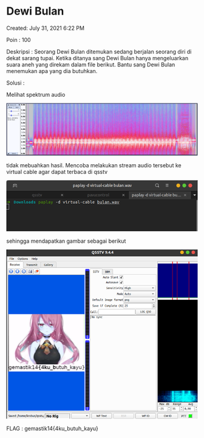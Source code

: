 # Dewi Bulan

Created: July 31, 2021 6:22 PM

Poin : 100

Deskripsi : Seorang Dewi Bulan ditemukan sedang berjalan seorang diri di dekat sarang tupai. Ketika ditanya sang Dewi Bulan hanya mengeluarkan suara aneh yang direkam dalam file berikut. Bantu sang Dewi Bulan menemukan apa yang dia butuhkan.

Solusi :

Melihat spektrum audio

![Dewi%20Bulan%20ab1f4519bcb84df18bff4cb1e1d3dc09/Untitled.png](Dewi%20Bulan%20ab1f4519bcb84df18bff4cb1e1d3dc09/Untitled.png)

tidak mebuahkan hasil. Mencoba melakukan stream audio tersebut ke virtual cable agar dapat terbaca di qsstv

![Dewi%20Bulan%20ab1f4519bcb84df18bff4cb1e1d3dc09/Untitled%201.png](Dewi%20Bulan%20ab1f4519bcb84df18bff4cb1e1d3dc09/Untitled%201.png)

sehingga mendapatkan gambar sebagai berikut

![Dewi%20Bulan%20ab1f4519bcb84df18bff4cb1e1d3dc09/Untitled%202.png](Dewi%20Bulan%20ab1f4519bcb84df18bff4cb1e1d3dc09/Untitled%202.png)

FLAG : gemastik14{4ku_butuh_kayu}
